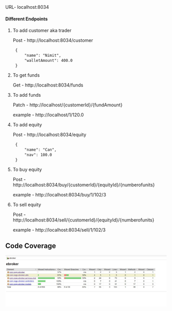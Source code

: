 ## 
URL- localhost:8034

#### Different Endpoints #####
1. To add customer aka trader

    Post - http://localhost:8034/customer

        {
            "name": "Nimit",
            "walletAmount": 400.0
        }

2. To get funds

    Get - http://localhost:8034/funds

3. To add funds

    Patch - http://localhost/{customerId}/{fundAmount}

    example - http://localhost/1/120.0

4. To add equity

    Post - http://localhost:8034/equity

        {
            "name": "Can",
            "nav": 100.0
        }

5. To buy equity

    Post - http://localhost:8034/buy/{customerId}/{equityId}/{numberofunits}

    example - http://localhost:8034/buy/1/102/3

6. To sell equity

    Post - http://localhost:8034/sell/{customerId}/{equityId}/{numberofunits}

    example - http://localhost:8034/sell/1/102/3


## Code Coverage ##

![Code Coverage](coverage.jpg)
